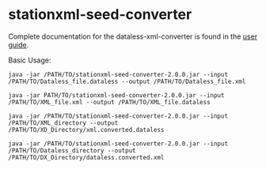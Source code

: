 # stationxml-seed-converter
Complete documentation for the dataless-xml-converter is found in the [user guide](https://iris-edu.github.io/stationxml-seed-converter/). 

Basic Usage:

`java -jar /PATH/TO/stationxml-seed-converter-2.0.0.jar --input /PATH/TO/Dataless_file.dataless --output /PATH/TO/Dataless_file.xml`

`java -jar PATH/TO/stationxml-seed-converter-2.0.0.jar --input /PATH/TO/XML_file.xml --output /PATH/TO/XML_file.dataless`

`java -jar /PATH/TO/stationxml-seed-converter-2.0.0.jar --input /PATH/TO/XML_directory --output /PATH/TO/XD_Directory/xml.converted.dataless`

`java -jar /PATH/TO/stationxml-seed-converter-2.0.0.jar --input /PATH/TO/Dataless_directory --output /PATH/TO/DX_Directory/dataless.converted.xml`
